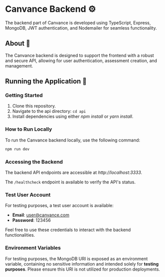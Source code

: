 # Canvance Backend ⚙️

The backend part of Canvance is developed using TypeScript, Express, MongoDB, JWT authentication, and Nodemailer for seamless functionality.

## About 🌟

The Canvance backend is designed to support the frontend with a robust and secure API, allowing for user authentication, assessment creation, and management.

## Running the Application 🚀

### Getting Started

1. Clone this repository.
2. Navigate to the api directory: `cd api`
3. Install dependencies using either *npm install* or *yarn install*.

### How to Run Locally

To run the Canvance backend locally, use the following command:

```bash
npm run dev
```

### Accessing the Backend

The backend API endpoints are accessible at *http://localhost:3333*.

The `/healthcheck` endpoint is available to verify the API's status.

### Test User Account

For testing purposes, a test user account is available:

- **Email**: user@canvance.com
- **Password**: 123456

Feel free to use these credentials to interact with the backend functionalities.

### Environment Variables

For testing purposes, the MongoDB URI is exposed as an environment variable, containing no sensitive information and intended solely for **testing purposes**. Please ensure this URI is not utilized for production deployments.
